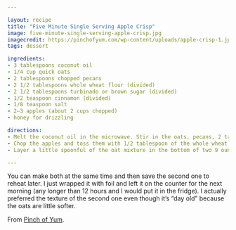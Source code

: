 ```yaml
---

layout: recipe
title: "Five Minute Single Serving Apple Crisp"
image: five-minute-single-serving-apple-crisp.jpg
imagecredit: https://pinchofyum.com/wp-content/uploads/apple-crisp-1.jpg
tags: dessert

ingredients:
- 3 tablespoons coconut oil
- 1/4 cup quick oats
- 2 tablespoons chopped pecans
- 2 1/2 tablespoons whole wheat flour (divided)
- 2 1/2 tablespoons turbinado or brown sugar (divided)
- 1/2 teaspoon cinnamon (divided)
- 1/8 teaspoon salt
- 2–3 apples (about 2 cups chopped)
- honey for drizzling

directions:
- Melt the coconut oil in the microwave. Stir in the oats, pecans, 2 tablespoons of the whole wheat flour, 2 tablespoons of the sugar, 1/4 teaspoon of the cinnamon, and the salt. Mix until well combined.
- Chop the apples and toss them with 1/2 tablespoon of the whole wheat flour, 1/2 tablespoon of the sugar, and 1/4 teaspoon cinnamon.
- Layer a little spoonful of the oat mixture in the bottom of two 9 ounce ramekins or mugs. Top with about 1 cup of the chopped apples and heap the remaining oat mixture over the top. Microwave for 3 minutes and 30 seconds – the apples should be bubbling and the whole thing will reduce in size. Remove and let stand until cool enough to eat. Be careful because it’s going to be really hot at first! Also, the texture improves as it rests and cools. Drizzle with honey for an extra gooey kind of texture. Yum!

---
```


You can make both at the same time and then save the second one to reheat later. I just wrapped it with foil and left it on the counter for the next morning (any longer than 12 hours and I would put it in the fridge). I actually preferred the texture of the second one even though it’s “day old” because the oats are little softer.

From [Pinch of Yum](https://pinchofyum.com/five-minute-single-serving-apple-crisp).
